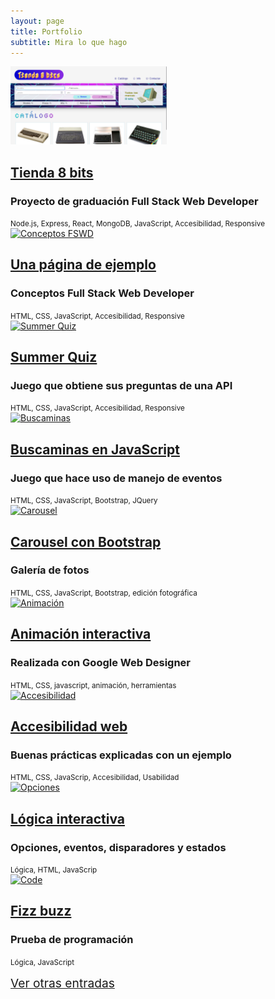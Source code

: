 ```yaml
---
layout: page
title: Portfolio
subtitle: Mira lo que hago
---
```

<div class="container text-center">
<div class="row">

<article class="col-sm-12 col-lg-6 post-preview">
    <a href="{% post_url 2022-11-18-proyecto-final-bootcamp %}">
        <img class="shadow-sm mb-2" alt="Tienda 8 bits" width="250" 
            src="https://raw.githubusercontent.com/JavGuerra/final-fswd/main/frontend/public/assets/img/banner.png" />
        <h2 class="post-title">Tienda 8 bits</h2>
    </a>
    <h3 class="post-subtitle">Proyecto de graduación Full&nbsp;Stack&nbsp;Web&nbsp;Developer</h3>
    <small>Node.js, Express, React, MongoDB, JavaScript, Accesibilidad, Responsive</small>
</article>

<article class="col-sm-12 col-lg-6 post-preview">
    <a href="{% post_url 2022-04-23-pagina-de-ejemplo %}">
        <img class="shadow-sm mb-2" alt="Conceptos FSWD" width="250"
            src="https://javguerra.github.io/ramp-up-fswd/img/banner.jpg" />
        <h2 class="post-title">Una página de&nbsp;ejemplo</h2>
    </a>
    <h3 class="post-subtitle">Conceptos Full&nbsp;Stack&nbsp;Web&nbsp;Developer</h3>
    <small>HTML, CSS, JavaScript, Accesibilidad, Responsive</small>
</article>

<article class="col-sm-12 col-lg-6 post-preview">
    <a href="{% post_url 2022-06-21-summer-quiz %}">
        <img class="shadow-sm mb-2" alt="Summer Quiz" width="250"
            src="https://javguerra.github.io/javascript-fswd/assets/img/banner.png" />
        <h2 class="post-title">Summer Quiz</h2>
    </a>
    <h3 class="post-subtitle">Juego que obtiene sus preguntas de una API</h3>
    <small>HTML, CSS, JavaScript, Accesibilidad, Responsive</small>
</article>


<article class="col-sm-12 col-lg-6 post-preview">
    <a href="{% post_url 2022-04-28-buscaminas %}">
        <img class="shadow-sm mb-2" alt="Buscaminas" width="250"
            src="{% link assets/img/buscaminas.png %}" />
        <h2 class="post-title">Buscaminas en JavaScript</h2>
    </a>
    <h3 class="post-subtitle">Juego que hace uso de manejo&nbsp;de&nbsp;eventos</h3>
    <small>HTML, CSS, JavaScript, Bootstrap, JQuery</small> 
</article>

<article class="col-sm-12 col-lg-6 post-preview">
    <a href="{% post_url 2022-04-29-galeria-carousel %}">
        <img class="shadow-sm mb-2" alt="Carousel" width="250"
            src="https://badared.com/javguerra/daw/galeria/foto.jpg" />
        <h2 class="post-title">Carousel con Bootstrap</h2>
    </a>
    <h3 class="post-subtitle">Galería de fotos</h3>
    <small>HTML, CSS, JavaScript, Bootstrap, edición fotográfica</small>
</article>

<article class="col-sm-12 col-lg-6 post-preview">
    <a href="{% post_url 2022-05-14-animacion %}">
        <img class="shadow-sm mb-2" alt="Animación" width="250"
            src="{% link assets/img/cronometro.png %}" />
        <h2 class="post-title">Animación interactiva</h2>
    </a>
    <h3 class="post-subtitle">Realizada con Google&nbsp;Web&nbsp;Designer</h3>
    <small>HTML, CSS, javascript, animación, herramientas</small>
</article>

<article class="col-sm-12 col-lg-6 post-preview">
    <a href="{% post_url 2022-05-08-accesibilidad %}">
        <img class="shadow-sm mb-2" alt="Accesibilidad" width="250"
            src="{% link assets/img/accessibility.png %}" />
        <h2 class="post-title">Accesibilidad web</h2>
    </a>
    <h3 class="post-subtitle">Buenas prácticas explicadas con un ejemplo</h3>
    <small>HTML, CSS, JavaScrip, Accesibilidad, Usabilidad</small>
</article>

<article class="col-sm-12 col-lg-6 post-preview">
    <a href="{% post_url 2022-04-30-logica-interactiva %}">
        <img class="shadow-sm mb-2" alt="Opciones" width="250"
            src="{% link assets/img/opciones.png %}" />
        <h2 class="post-title">Lógica interactiva</h2>
    </a>
    <h3 class="post-subtitle">Opciones, eventos, disparadores y estados</h3>
    <small>Lógica, HTML, JavaScrip</small>
</article>

<article class="col-sm-12 col-lg-6 post-preview">
    <a href="{% post_url 2022-04-22-fizzbuzz %}">
        <img class="shadow-sm mb-2" alt="Code" width="250"
            src="{% link assets/img/code.png %}" />
        <h2 class="post-title">Fizz buzz</h2>
    </a>
    <h3 class="post-subtitle">Prueba de programación</h3>
    <small>Lógica, JavaScript</small>
</article>
</div>

<a href="{% link index.html %}" class="mt-5 btn btn-info text-uppercase"
style="font-family:font-family:'Open Sans', 'Helvetica Neue', Helvetica, Arial, sans-serif;font-size: 1.2rem;">Ver otras entradas</a>

</div>


